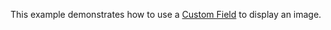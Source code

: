 This example demonstrates how to use a [Custom Field](https://livewire-powergrid.com/data-source-fields.html#custom-fields) to display an image.